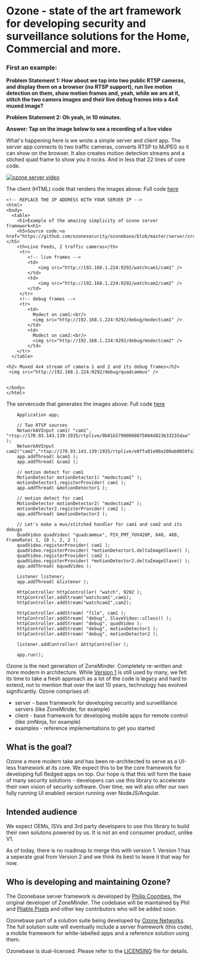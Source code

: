 # Ozone - state of the art framework for developing security and surveillance solutions for the Home, Commercial and more.


### First an example:

**Problem Statement 1: How about we tap into two public RTSP cameras, and display them on a browser (no RTSP support), run live motion detection on them, show motion frames and, yeah, while we are at it, stitch the two camera images and their live debug frames into a 4x4 muxed image?**

**Problem Statement 2: Oh yeah, in 10 minutes.**


**Answer: Tap on the image below to see a recording of a live video**

What's happening here is we wrote a simple server and client app. The server app connects to two traffic cameras, converts RTSP to MJPEG so it can show on the browser. It also creates motion detection streams and a stiched quad frame to show you it rocks. And in less that 22 lines of core code. 

[![ozone server video](http://img.youtube.com/vi/Ic2HXUjxRnU/0.jpg)](http://www.youtube.com/watch?v=Ic2HXUjxRnU "ozone server example")


The client (HTML) code that renders the images above:
Full code [here](https://github.com/ozonesecurity/ozonebase/blob/master/server/src/examples/starter_example.html)

```
<!-- REPLACE THE IP ADDRESS WITH YOUR SERVER IP -->
<html>
<body>
  <table>
    <h1>Example of the amazing simplicity of ozone server framework<h1>
    <h5>Source code:<a href="https://github.com/ozonesecurity/ozonebase/blob/master/server/src/examples/starter_example.cpp">here</a></h5>
    <th>Live Feeds, 2 traffic cameras</th>
     <tr>
        <!-- live frames -->
        <td>
            <img src="http://192.168.1.224:9292/watchcam1/cam1" />
        </td>
        <td>
            <img src="http://192.168.1.224:9292/watchcam2/cam2" />
        </td>
     </tr>
     <!-- debug frames -->
     <tr>
        <td>
          Modect on cam1:<br/>
          <img src="http://192.168.1.224:9292/debug/modectcam1" />
        </td>
        <td>
          Modect on cam2:<br/>
          <img src="http://192.168.1.224:9292/debug/modectcam2" />
        </td>
    </tr>
  </table>
 
<h2> Muxed 4x4 stream of camera 1 and 2 and its debug frames</h2>
 <img src="http://192.168.1.224:9292/debug/quadcammux" />


</body>
</html>
```


The servercode that generates the images above:
Full code [here](https://github.com/ozonesecurity/ozonebase/blob/master/server/src/examples/starter_example.cpp)


```
	Application app;

   	// Two RTSP sources 
    NetworkAVInput cam1( "cam1", "rtsp://170.93.143.139:1935/rtplive/0b01b57900060075004d823633235daa" );
    NetworkAVInput cam2("cam2","rtsp://170.93.143.139:1935/rtplive/e0ffa81e00a200ab0050fa36c4235c0a");
    app.addThread( &cam1 );
    app.addThread( &cam2 );

	// motion detect for cam1
	MotionDetector motionDetector1( "modectcam1" );
  	motionDetector1.registerProvider( cam1 );
   	app.addThread( &motionDetector1 );

	// motion detect for cam1
	MotionDetector motionDetector2( "modectcam2" );
  	motionDetector2.registerProvider( cam2 );
   	app.addThread( &motionDetector2 );

	// Let's make a mux/stitched handler for cam1 and cam2 and its debugs
	QuadVideo quadVideo( "quadcammux", PIX_FMT_YUV420P, 640, 480, FrameRate( 1, 10 ), 2, 2 );
   	quadVideo.registerProvider( cam1 );
   	quadVideo.registerProvider( *motionDetector1.deltaImageSlave() );
   	quadVideo.registerProvider( cam2 );
   	quadVideo.registerProvider( *motionDetector2.deltaImageSlave() );
   	app.addThread( &quadVideo );

	Listener listener;
    app.addThread( &listener );

    HttpController httpController( "watch", 9292 );
    httpController.addStream("watchcam1",cam1);
    httpController.addStream("watchcam2",cam2);

	httpController.addStream( "file", cam1 );
   	httpController.addStream( "debug", SlaveVideo::cClass() );
   	httpController.addStream( "debug", quadVideo );
   	httpController.addStream( "debug", motionDetector1 );
   	httpController.addStream( "debug", motionDetector2 );
	
    listener.addController( &httpController );

    app.run();
```


Ozone is the next generation of ZoneMinder.
Completely re-written and more modern in architecture. While [Version 1](https://github.com/zoneminder) is still used by many, we felt its time to take a fresh approach as a lot of the code is legacy and hard to extend, not to mention that over the last 10 years, technology has evolved significantly.
Ozone comprises of:

* server - base framework for developing security and surveilllance servers (like ZoneMinder, for example)
* client - base framework for developing mobile apps for remote control (like zmNinja, for example)
* examples - reference implementations to get  you started


## What is the goal?

Ozone a more modern take and has been re-architected to serve as a UI-less framework at its core. We expect this to be the core framework for developing full fledged apps on top. Our hope is that this will form the base of many security solutions - developers can use this library to accelerate their own vision of security software. Over time, we will also offer our own fully running UI enabled version running over NodeJS/Angular.

## Intended audience

We expect OEMs, ISVs and 3rd party developers to use this library to build their own solutons powered by us. It is not an end consumer product, unlike V1.

As of today, there is no roadmap to merge this with version 1. Version 1 has a seperate goal from Version 2 and we think its best to leave it that way for now.

## Who is developing and maintaining Ozone?
The Ozonebase server framework is developed by [Philip Coombes](https://github.com/web2wire), the original developer of ZoneMinder.
The codebase will be maintained by Phil and [Pliable Pixels](https://github.com/pliablepixels) and other key contributors who will be added soon.

Ozonebase part of a solution suite being developed by [Ozone Networks](http://ozone.network). The full solution suite will eventually include a server framework (this code), a mobile framework for white-labelled apps and a reference solution using them.

Ozonebase is dual-licensed.
Please refer to the [LICENSING](LICENSE.md) file for details.
